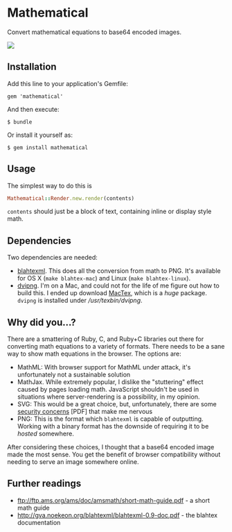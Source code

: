 # Mathematical

Convert mathematical equations to base64 encoded images.

![](https://i.imgur.com/JC7HT32.gif)

## Installation

Add this line to your application's Gemfile:

    gem 'mathematical'

And then execute:

    $ bundle

Or install it yourself as:

    $ gem install mathematical

## Usage

The simplest way to do this is

``` ruby
Mathematical::Render.new.render(contents)
```

`contents` should just be a block of text, containing inline or display style math.

## Dependencies

Two dependencies are needed:

* [blahtexml](https://github.com/gvanas/blahtexml). This does all the conversion
from math to PNG. It's available for OS X (`make blahtex-mac`) and Linux (`make blahtex-linux`).
* [dvipng](http://sourceforge.net/projects/dvipng/). I'm on a Mac, and could not
for the life of me figure out how to build this. I ended up download [MacTex](https://www.tug.org/mactex/),
which is a *huge* package. `dvipng` is installed under */usr/texbin/dvipng*.

## Why did you...?

There are a smattering of Ruby, C, and Ruby+C libraries out there for converting
math equations to a variety of formats. There needs to be a sane way to show math
equations in the browser. The options are:

* MathML: With browser support for MathML under attack, it's unfortunately not a sustainable
solution
* MathJax. While extremely popular, I dislike the "stuttering" effect caused by
pages loading math. JavaScript shouldn't be used in situations where server-rendering
is a possibility, in my opinion.
* SVG: This would be a great choice, but, unfortunately, there are some [security concerns](http://www.hgi.ruhr-uni-bochum.de/media/hgi/veroeffentlichungen/2011/10/19/svgSecurity-ccs11.pdf) [PDF]
that make me nervous
* PNG: This is the format which `blahtexml` is capable of outputting. Working
with a binary format has the downside of requiring it to be *hosted* somewhere.

After considering these choices, I thought that a base64 encoded image made
the most sense. You get the benefit of browser compatibility without needing
to serve an image somewhere online.

## Further readings

* ftp://ftp.ams.org/ams/doc/amsmath/short-math-guide.pdf - a short math guide
* http://gva.noekeon.org/blahtexml/blahtexml-0.9-doc.pdf - the blahtex documentation
